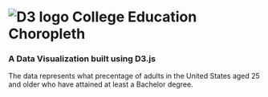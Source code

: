 # ![D3 logo](https://d3js.org/logo.svg)  College Education Choropleth

### A Data Visualization built using D3.js

The data represents what precentage of adults in the United States aged 25 and older who have attained at least a Bachelor degree.